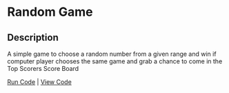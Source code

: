 # Random Game

## Description

A simple game to choose a random number from a given range and win if computer player chooses the same game and grab a chance to come in the Top Scorers Score Board

[Run Code](https://replit.com/@varunbaisane/Random-Game#main.py) | [View Code](https://github.com/varunbaisane/random-game/blob/main/random-game-command.py)

